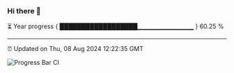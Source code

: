 ### Hi there 👋

⏳ Year progress { ██████████████████▁▁▁▁▁▁▁▁▁▁▁▁ } 60.25 %

---

⏰ Updated on Thu, 08 Aug 2024 12:22:35 GMT

![Progress Bar CI](https://github.com/liununu/liununu/workflows/Progress%20Bar%20CI/badge.svg)
